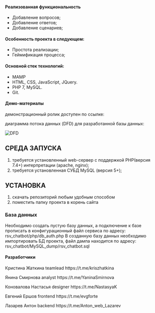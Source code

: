 <h4>Реализованная функциональность</h4>
<ul>
    <li>Добавление вопросов;</li>
    <li>Добавление ответов;</li>
    <li>Добавление сценариев;</li>
</ul> 
<h4>Особенность проекта в следующем:</h4>
<ul>
 <li>Простота реализации;</li>
 <li>Геймификация процесса;</li>
 </ul>
<h4>Основной стек технологий:</h4>
<ul>
    <li>MAMP</li>
	<li>HTML, CSS, JavaScript, JQuery.</li>
	<li>PHP 7, MySQL.</li>
	<li>Git.</li>
  
 </ul>

<h4>Демо-материалы</h4>
<p>демонстрационный ролик доступен по ссылке: </p>
<p>диаграмма потока данных (DFD) для разработанной базы данных:</p>
<img src="https://sun9-9.userapi.com/impg/E8t7b-S8xhrx4nbZDPQiLB0gXdyh3gjh1qEExA/TLiqNacUSJQ.jpg?size=822x428&quality=96&sign=67014a4fcf66ed15aa732e438718a556&type=album" alt="DFD">


СРЕДА ЗАПУСКА
------------
1) требуется установленный web-сервер с поддержкой PHP(версия 7.4+) интерпретации (apache, nginx);
3) требуется установленная СУБД MySQL (версия 5+);

УСТАНОВКА
------------
1) скачать репозиторий любым удобным способом
2) поместить папку проекта в корень сайта


### База данных


Необходимо создать пустую базу данных, а подключение к базе прописать в конфигурационный файл сервиса по адресу: rsv_chatbot/php/db_auth.php
В созданную базу данных необходимо импортировать БД проекта, файл дампа находится по адресу: rsv_chatbot/MySQL_dump/rsv_chatbot.sql



<h4>Разработчики</h4>

<P>Кристина Жаткина teamlead https://t.me/kriszhatkina</P>
<P>Янина Смирнова analyst https://t.me/YaninaSmirnova</P>
<P>Коновалова Настасья designer  https://t.me/NastasyaK</P>
<P>Евгений Ершов frontend https://t.me/evgforte</P>
<P>Лазарев Антон backend https://t.me/Anton_web_Lazarev</P>
